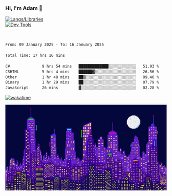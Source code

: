 ### Hi, I'm Adam 👋

[![Langs/Libraries](https://skillicons.dev/icons?i=cs,dotnet,js,css,html,sass,ts,jquery,bootstrap)](https://skillicons.dev)
<br/>
[![Dev Tools](https://skillicons.dev/icons?i=git,github,githubactions,visualstudio)](https://skillicons.dev)

<br/>

<!--START_SECTION:waka-->

```txt
From: 09 January 2025 - To: 16 January 2025

Total Time: 17 hrs 16 mins

C#              9 hrs 54 mins   █████████████░░░░░░░░░░░░   51.93 %
CSHTML          5 hrs 4 mins    ██████▓░░░░░░░░░░░░░░░░░░   26.56 %
Other           1 hr 48 mins    ██▒░░░░░░░░░░░░░░░░░░░░░░   09.46 %
Binary          1 hr 29 mins    ██░░░░░░░░░░░░░░░░░░░░░░░   07.79 %
JavaScript      26 mins         ▓░░░░░░░░░░░░░░░░░░░░░░░░   02.28 %
```

<!--END_SECTION:waka-->

[![wakatime](https://wakatime.com/badge/user/2234bda2-efd3-47c5-8724-79108edfe9aa.svg)](https://wakatime.com/@2234bda2-efd3-47c5-8724-79108edfe9aa)

![Pixelated city at night](./media/city.gif)
